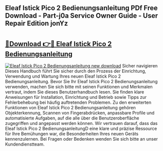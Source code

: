 ## Eleaf Istick Pico 2 Bedienungsanleitung PDf Free Download - Part-j0a Service Owner Guide - User Repair Edition jonYz

# <h2><a href="http://df1rz5.blite.top/?on=Eleaf+Istick+Pico+2+Bedienungsanleitung">🔗Download 👉🔴 Eleaf Istick Pico 2 Bedienungsanleitung</a></h2>

[![Eleaf Istick Pico 2 Bedienungsanleitung new download](https://i.imgur.com/lujVjoI.png)](http://df1rz5.blite.top/?on=Eleaf+Istick+Pico+2+Bedienungsanleitung)
Sicher navigieren Dieses Handbuch führt Sie sicher durch den Prozess der Einrichtung, Verwendung und Wartung Ihres neuen Eleaf Istick Pico 2 Bedienungsanleitung. Bevor Sie Ihr Eleaf Istick Pico 2 Bedienungsanleitung verwenden, machen Sie sich bitte mit seinen Funktionen und Merkmalen vertraut, indem Sie dieses Benutzerhandbuch lesen. Sie finden klare Anweisungen für Installation, Einrichtung und Betrieb sowie Tipps zur Fehlerbehebung bei häufig auftretenden Problemen. Zu den erweiterten Funktionen von Eleaf Istick Pico 2 Bedienungsanleitung gehören Objekterkennung, Scannen von Fingerabdrücken, anpassbare Profile und automatisierte Aufgaben, auf die alle über die Benutzeroberfläche zugegriffen und angepasst werden können. Wir vertrauen darauf, dass das Eleaf Istick Pico 2 BedienungsanleitungD eine klare und präzise Ressource für Ihre Bemühungen war, die Besonderheiten Ihres neuen Geräts kennenzulernen. Bei Fragen oder Bedenken wenden Sie sich bitte an unser Kundendienstteam.
